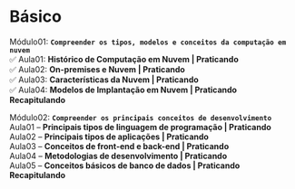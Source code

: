 # Básico

Módulo01: **`Compreender os tipos, modelos e conceitos da computação em nuvem`**  
✅ Aula01: **Histórico de Computação em Nuvem | Praticando**  
✅ Aula02: **On-premises e Nuvem | Praticando**  
✅ Aula03: **Características da Nuvem | Praticando**  
✅ Aula04: **Modelos de Implantação em Nuvem | Praticando**  
**Recapitulando**  

Módulo02: **`Compreender os principais conceitos de desenvolvimento`**  
Aula01 – **Principais tipos de linguagem de programação | Praticando**  
Aula02 – **Principais tipos de aplicações | Praticando**  
Aula03 – **Conceitos de front-end e back-end | Praticando**  
Aula04 – **Metodologias de desenvolvimento | Praticando**  
Aula05 – **Conceitos básicos de banco de dados | Praticando**  
**Recapitulando**  